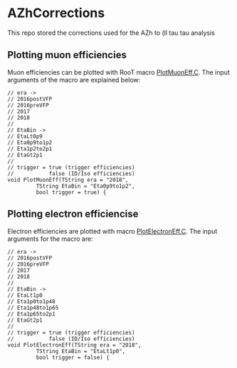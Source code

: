 # AZhCorrections
This repo stored the corrections used for the AZh to (ll tau tau analysis

## Plotting muon efficiencies

Muon efficiencies can be plotted with RooT macro [PlotMuonEff.C](https://github.com/raspereza/AZhCorrections/blob/master/PlotMuonEff.C). The input arguments of the macro are explained below:

```
// era ->
// 2016postVFP
// 2016preVFP
// 2017
// 2018
//
// EtaBin ->
// EtaLt0p9
// Eta0p9to1p2
// Eta1p2to2p1
// EtaGt2p1
//
// trigger = true (trigger efficiencies)
//           false (ID/Iso efficiencies)
void PlotMuonEff(TString era = "2018",
		 TString EtaBin = "Eta0p9to1p2",
		 bool trigger = true) {
```

## Plotting electron efficiencise

Electron efficiencies are plotted with macro [PlotElectronEff.C](https://github.com/raspereza/AZhCorrections/blob/master/PlotElectronEff.C). The input arguments for the macro are:

```
// era ->
// 2016postVFP
// 2016preVFP
// 2017
// 2018
//
// EtaBin ->
// EtaLt1p0
// Eta1p0to1p48
// Eta1p48to1p65
// Eta1p65to2p1
// EtaGt2p1
//
// trigger = true (trigger efficiencies)
//           false (ID/Iso efficiencies)
void PlotElectronEff(TString era = "2018",
		 TString EtaBin = "EtaLt1p0",
		 bool trigger = false) {
```
